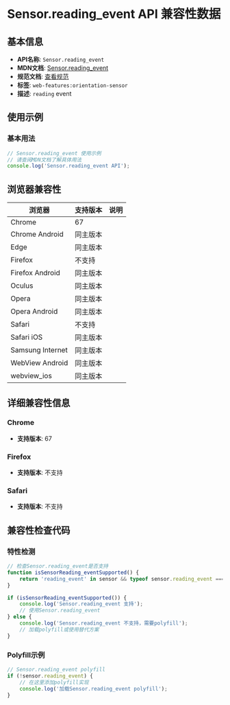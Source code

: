 # Sensor.reading_event API 兼容性数据

## 基本信息

- **API名称**: `Sensor.reading_event`
- **MDN文档**: [Sensor.reading_event](https://developer.mozilla.org/docs/Web/API/Sensor/reading_event)
- **规范文档**: [查看规范](https://w3c.github.io/sensors/#sensor-onreading)
- **标签**: `web-features:orientation-sensor`
- **描述**: `reading` event

## 使用示例

### 基本用法

```javascript
// Sensor.reading_event 使用示例
// 请查阅MDN文档了解具体用法
console.log('Sensor.reading_event API');
```

## 浏览器兼容性

| 浏览器 | 支持版本 | 说明 |
|--------|----------|------|
| Chrome | 67 |  |
| Chrome Android | 同主版本 |  |
| Edge | 同主版本 |  |
| Firefox | 不支持 |  |
| Firefox Android | 同主版本 |  |
| Oculus | 同主版本 |  |
| Opera | 同主版本 |  |
| Opera Android | 同主版本 |  |
| Safari | 不支持 |  |
| Safari iOS | 同主版本 |  |
| Samsung Internet | 同主版本 |  |
| WebView Android | 同主版本 |  |
| webview_ios | 同主版本 |  |

## 详细兼容性信息

### Chrome

- **支持版本**: 67

### Firefox

- **支持版本**: 不支持

### Safari

- **支持版本**: 不支持

## 兼容性检查代码

### 特性检测

```javascript
// 检查Sensor.reading_event是否支持
function isSensorReading_eventSupported() {
    return 'reading_event' in sensor && typeof sensor.reading_event === 'function';
}

if (isSensorReading_eventSupported()) {
    console.log('Sensor.reading_event 支持');
    // 使用Sensor.reading_event
} else {
    console.log('Sensor.reading_event 不支持，需要polyfill');
    // 加载polyfill或使用替代方案
}
```

### Polyfill示例

```javascript
// Sensor.reading_event polyfill
if (!sensor.reading_event) {
    // 在这里添加polyfill实现
    console.log('加载Sensor.reading_event polyfill');
}
```

